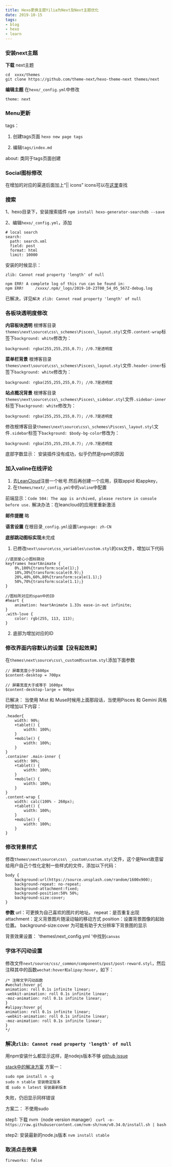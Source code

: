 ```yaml
---
title: Hexo更换主题Yilia为Next及Next主题优化
date: 2019-10-15
tags: 
- blog
- hexo
- learn
---
```


###  安装next主题

**下载** next主题
```
cd  xxxx/themes
git clone https://github.com/theme-next/hexo-theme-next themes/next

```

**编辑主题**
在`hexo/_config.yml`中修改

`theme: next`


### Menu更新
tags：
1. 创建tags页面
`hexo new page tags`

2. 编辑`tags/index.md`

about: 类同于tags页面创建
<!--more-->
### Social图标修改
在增加的对应的渠道后面加上“|| icons”
icons可以在[这里](https://fontawesome.com/icons)查找


<!--more-->
### 搜索 

1、hexo目录下，安装搜索插件
`npm install hexo-generator-searchdb --save`

2、编辑`hexo/_config.yml`，添加

```
# local search
search:
  path: search.xml
  field: post
  format: html
  limit: 10000
```

安装的时候显示：
```
zlib: Cannot read property 'length' of null

npm ERR! A complete log of this run can be found in:
npm ERR!     /xxxx/.npm/_logs/2019-10-23T00_54_05_567Z-debug.log
```

已解决，详见`解决 zlib: Cannot read property 'length' of null`


### 各板块透明度修改
**内容板块透明**
根博客目录`themes\next\source\css\_schemes\Pisces\_layout.styl`文件`.content-wrap`标签下`background: white`修改为：

`background: rgba(255,255,255,0.7); //0.7是透明度`

**菜单栏背景**
根博客目录`themes\next\source\css\_schemes\Pisces\_layout.styl`文件`.header-inner`标签下`background: white`修改为：

`background: rgba(255,255,255,0.7); //0.7是透明度`

**站点概况背景**
根博客目录`themes\next\source\css\_schemes\Pisces\_sidebar.styl`文件`.sidebar-inner`标签下`background: white`修改为：

`background: rgba(255,255,255,0.7); //0.7是透明度`

修改根博客目录`themes\next\source\css\_schemes\Pisces\_layout.styl`文件`.sidebar`标签下`background: $body-bg-color`修改为：

`background: rgba(255,255,255,0.7); //0.7是透明度`


底部字数显示：
安装插件没有成功，似乎仍然是npm的原因

### 加入valine在线评论
1. 去[LeanCloud](https://leancloud.cn/)注册一个帐号.然后再创建一个应用，获取appid 和appkey，
2. 在`themes/next/_config.yml`中的`valine`中配置


前端显示：`Code 504: The app is archived, please restore in console before use.`
解决办法：在leancloud的应用里重新激活


**邮件提醒**
略

**语言设置**
在根目录`_config.yml`设置`language: zh-CN`


**底部跳动图标实现**未完成
1. 已修改`next\source\css_variables\custom.styl`的css文件，增加以下代码

```
//底部爱心小图标跳动
keyframes heartAnimate {
    0%,100%{transform:scale(1);}
    10%,30%{transform:scale(0.9);}
    20%,40%,60%,80%{transform:scale(1.1);}
    50%,70%{transform:scale(1.1);}
}

//图标所对应的span中的ID
#heart {
    animation: heartAnimate 1.33s ease-in-out infinite;
}
.with-love {
    color: rgb(255, 113, 113);
}
```

2. 底部为增加对应的ID


### 修改界面内容默认的设置【没有起效果】

在`themes\next\source\css\_custom的custom.styl`添加下面参数

```
// 屏幕宽度小于1600px
$content-desktop = 700px

// 屏幕宽度大于或等于 1600px
$content-desktop-large = 900px
```

已解决：
当使用 Mist 和 Muse时候用上面那段话，当使用Pisces 和 Gemini 风格时增加以下内容：

```
.header{
    width: 90%;
    +tablet() {
        width: 100%;
    }
    +mobile() {
        width: 100%;
    }
}
.container .main-inner {
    width: 90%;
    +tablet() {
        width: 100%;
    }
    +mobile() {
        width: 100%;
    }
}
.content-wrap {
    width: calc(100% - 260px);
    +tablet() {
        width: 100%;
    }
    +mobile() {
        width: 100%;
    }
}
```




### 修改背景样式

修改`themes\next\source\css\ _custom\custom.styl`文件，这个是Next故意留给用户自己个性化定制一些样式的文件，添加以下代码：

```
body {
    background:url(https://source.unsplash.com/random/1600x900);
    background-repeat: no-repeat;
    background-attachment:fixed;
    background-position:50% 50%;
    background-size:cover;
}
```

**参数**
url：可更换为自己喜欢的图片的地址。
repeat：是否重复出现
attachment：定义背景图片随滚动轴的移动方式
position：设置背景图像的起始位置。
background-size:cover 为可能有助于大分辨率下背景图的显示

背景效果设置：
'themes\next\_config.yml '中找到`canvas`



### 字体不闪动设置
修改文件`next/source/css/_common/components/post/post-reward.styl`，然后注释其中的函数`wechat:hover和alipay:hover`，如下：

```
/* 注释文字闪动函数
#wechat:hover p{
animation: roll 0.1s infinite linear;
-webkit-animation: roll 0.1s infinite linear;
-moz-animation: roll 0.1s infinite linear;
}
#alipay:hover p{
animation: roll 0.1s infinite linear;
-webkit-animation: roll 0.1s infinite linear;
-moz-animation: roll 0.1s infinite linear;
}
*/

```



### 解决`zlib: Cannot read property 'length' of null`

用npm安装什么都显示这样，是nodejs版本不够 [github issue](https://github.com/ionic-team/ionic-cli/issues/3816)


[stack中的解决方案](https://stackoverflow.com/questions/10075990/upgrading-node-js-to-latest-version)
方案一：
```
sudo npm install n -g
sudo n stable 安装稳定版本
或 sudo n latest 安装最新版本

```

失败，仍旧显示同样错误

方案二：
不使用sudo

step1: 下载 nvm（node version manager）
`
curl -o- https://raw.githubusercontent.com/nvm-sh/nvm/v0.34.0/install.sh | bash
`

step2: 安装最新的node.js版本
`nvm install stable`



### 取消点击效果
`fireworks: false`












